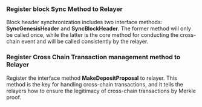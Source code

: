 



### Register block Sync Method to Relayer

Block header synchronization includes two interface methods: **SyncGenesisHeader** and **SyncBlockHeader**. The former method will only be called once, while the latter is the core method for conducting the cross-chain event and will be called consistently by the relayer.

### Register Cross Chain Transaction management method to Relayer

Register the interface method **MakeDepositProposal** to relayer. This method is the key for handling cross-chain transactions, and it tells the relayers how to ensure the legitimacy of cross-chain transactions by Merkle proof.



